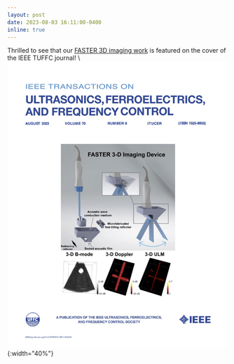 ```yaml
---
layout: post
date: 2023-08-03 16:11:00-0400
inline: true
---
```


Thrilled to see that our [FASTER 3D imaging work](https://ieeexplore.ieee.org/document/10144406) is featured on the cover of the IEEE TUFFC journal!
\\
![FASTER journal cover](assets/img/Front_Cover.jpg){:width="40%"}
